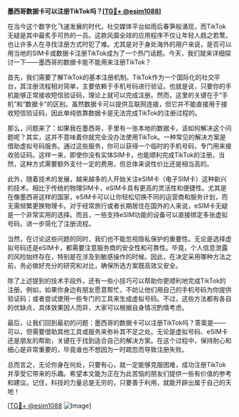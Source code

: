**墨西哥数据卡可以注册TikTok吗？[[TG💪+ @esim1088](https://t.me/s/esim1088)]**

在当今这个数字化飞速发展的时代，社交媒体平台如雨后春笋般涌现，而TikTok无疑是其中最炙手可热的一员。这款风靡全球的应用程序不仅让年轻人趋之若鹜，也让许多人在寻找注册方式时犯了难。尤其是对于身处海外的用户来说，是否可以用当地的SIM卡或数据卡注册TikTok成为了一个热门话题。今天，我们就来详细探讨一下——墨西哥的数据卡能不能用来注册TikTok？

首先，我们需要了解TikTok的基本注册机制。TikTok作为一个国际化的社交平台，其注册流程相对简单，主要依赖于手机号码进行验证。也就是说，只要你的手机能够正常接收短信验证码，理论上就可以完成注册。然而，这里的关键在于“手机”和“数据卡”的区别。虽然数据卡可以提供互联网连接，但它并不能直接用于接收短信验证码，因此单纯依靠数据卡是无法完成TikTok的注册过程的。

那么，问题来了：如果我在墨西哥，手里有一张本地的数据卡，该如何解决这个问题呢？其实，这并不意味着你就完全没办法使用TikTok。一种常见的解决方案是借助虚拟号码服务。通过这些服务，你可以获得一个临时的手机号码，专门用来接收验证码。这样一来，即使你没有实体SIM卡，也能顺利完成TikTok的注册。当然，这种方式需要额外支付一定的费用，但总体来说性价比还是相当高的。

此外，随着技术的发展，越来越多的人开始关注eSIM卡（电子SIM卡）这种新兴的技术。相比于传统的物理SIM卡，eSIM卡具有更高的灵活性和便捷性。尤其是在像墨西哥这样的国家，eSIM卡可以让你轻松切换不同的运营商和服务计划，而无需频繁更换物理卡。对于经常旅行或者长期居住在国外的人来说，eSIM卡无疑是一个非常实用的选择。而且，一些支持eSIM功能的设备可以直接绑定多张虚拟号码，进一步简化了注册流程。

当然，在讨论这些问题的同时，我们也不能忽视隐私保护的重要性。无论是选择虚拟号码还是eSIM卡，都需要注意服务商的安全性和可靠性。毕竟，个人信息泄露的风险始终存在，特别是在涉及到敏感操作的时候。因此，在决定采用哪种方法之前，务必做好充分的研究和对比，确保所选方案既高效又安全。

除了上述提到的技术手段外，还有一些小技巧可以帮助你更顺利地完成TikTok的注册。例如，如果你身边有朋友愿意帮忙，不妨让他们用自己的手机号码为你提供验证码；或者尝试使用一些专门的工具来生成虚拟号码。不过，这些方法都有各自的优缺点，具体效果因人而异，大家可以根据自身情况酌情考虑。

最后，让我们回到最初的问题：墨西哥的数据卡可以注册TikTok吗？答案是——可以，但需要借助其他工具或服务来弥补其不足之处。无论是虚拟号码、eSIM卡还是朋友的帮助，关键在于找到适合自己的解决方案。在这个过程中，保持耐心和细心是非常重要的，毕竟谁也不想因为一时疏忽而导致注册失败。

总而言之，无论你身在何处，只要有心，就一定能够克服困难，成功注册TikTok并享受它带来的乐趣。希望本文能为正在为此苦恼的朋友们提供一些有价值的参考和建议。记住，科技的力量总是无穷的，只要善于利用，就能开辟出属于自己的天地！

[[TG💪+ @esim1088](https://t.me/s/esim1088) ![Image](https://i.postimg.cc/4NQfJmqS/Snipaste-2025-05-13-00-14-12.png)]
